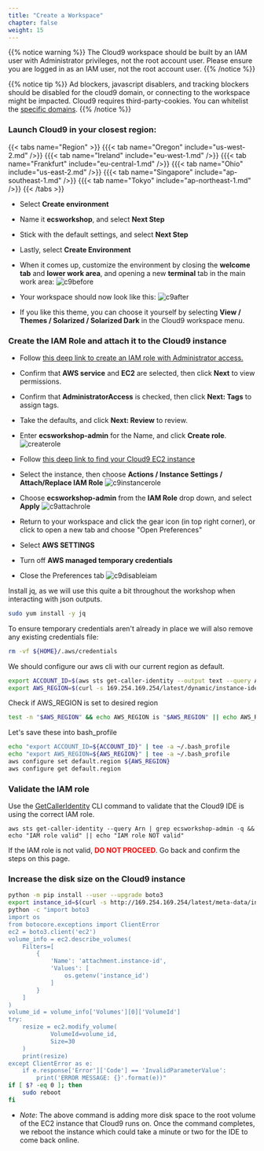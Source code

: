 ```yaml
---
title: "Create a Workspace"
chapter: false
weight: 15
---
```


{{% notice warning %}}
The Cloud9 workspace should be built by an IAM user with Administrator privileges,
not the root account user. Please ensure you are logged in as an IAM user, not the root
account user.
{{% /notice %}}

{{% notice tip %}}
Ad blockers, javascript disablers, and tracking blockers should be disabled for
the cloud9 domain, or connecting to the workspace might be impacted.
Cloud9 requires third-party-cookies. You can whitelist the [specific domains]( https://docs.aws.amazon.com/cloud9/latest/user-guide/troubleshooting.html#troubleshooting-env-loading).
{{% /notice %}}

### Launch Cloud9 in your closest region:
{{< tabs name="Region" >}}
{{{< tab name="Oregon" include="us-west-2.md" />}}
{{{< tab name="Ireland" include="eu-west-1.md" />}}
{{{< tab name="Frankfurt" include="eu-central-1.md" />}}
{{{< tab name="Ohio" include="us-east-2.md" />}}
{{{< tab name="Singapore" include="ap-southeast-1.md" />}}
{{{< tab name="Tokyo" include="ap-northeast-1.md" />}}
{{< /tabs >}}

- Select **Create environment**
- Name it **ecsworkshop**, and select **Next Step**
- Stick with the default settings, and select **Next Step** 
- Lastly, select **Create Environment**
- When it comes up, customize the environment by closing the **welcome tab**
and **lower work area**, and opening a new **terminal** tab in the main work area:
![c9before](/images/c9before.png)

- Your workspace should now look like this:
![c9after](/images/c9after.png)

- If you like this theme, you can choose it yourself by selecting **View / Themes / Solarized / Solarized Dark**
in the Cloud9 workspace menu.

### Create the IAM Role and attach it to the Cloud9 instance

- Follow [this deep link to create an IAM role with Administrator access.](https://console.aws.amazon.com/iam/home#/roles$new?step=review&commonUseCase=EC2%2BEC2&selectedUseCase=EC2&policies=arn:aws:iam::aws:policy%2FAdministratorAccess)
- Confirm that **AWS service** and **EC2** are selected, then click **Next** to view permissions.
- Confirm that **AdministratorAccess** is checked, then click **Next: Tags** to assign tags.
- Take the defaults, and click **Next: Review** to review.
- Enter **ecsworkshop-admin** for the Name, and click **Create role**.
![createrole](/images/createrole.png)

- Follow [this deep link to find your Cloud9 EC2 instance](https://console.aws.amazon.com/ec2/v2/home?#Instances:tag:Name=aws-cloud9-ecsworkshop;sort=desc:launchTime)
- Select the instance, then choose **Actions / Instance Settings / Attach/Replace IAM Role**
![c9instancerole](/images/c9instancerole.png)
- Choose **ecsworkshop-admin** from the **IAM Role** drop down, and select **Apply**
![c9attachrole](/images/c9attachrole.png)

- Return to your workspace and click the gear icon (in top right corner), or click to open a new tab and choose "Open Preferences"
- Select **AWS SETTINGS**
- Turn off **AWS managed temporary credentials**
- Close the Preferences tab
![c9disableiam](/images/c9disableiam.png)

Install jq, as we will use this quite a bit throughout the workshop when interacting with json outputs.

```sh
sudo yum install -y jq
```

To ensure temporary credentials aren't already in place we will also remove
any existing credentials file:
```sh
rm -vf ${HOME}/.aws/credentials
```

We should configure our aws cli with our current region as default.

```sh
export ACCOUNT_ID=$(aws sts get-caller-identity --output text --query Account)
export AWS_REGION=$(curl -s 169.254.169.254/latest/dynamic/instance-identity/document | jq -r '.region')
```

Check if AWS_REGION is set to desired region
```sh
test -n "$AWS_REGION" && echo AWS_REGION is "$AWS_REGION" || echo AWS_REGION is not set
```
 
Let's save these into bash_profile
```sh
echo "export ACCOUNT_ID=${ACCOUNT_ID}" | tee -a ~/.bash_profile
echo "export AWS_REGION=${AWS_REGION}" | tee -a ~/.bash_profile
aws configure set default.region ${AWS_REGION}
aws configure get default.region
```

### Validate the IAM role

Use the [GetCallerIdentity](https://docs.aws.amazon.com/cli/latest/reference/sts/get-caller-identity.html) CLI command to validate that the Cloud9 IDE is using the correct IAM role.

```
aws sts get-caller-identity --query Arn | grep ecsworkshop-admin -q && echo "IAM role valid" || echo "IAM role NOT valid"
```

If the IAM role is not valid, <span style="color: red;">**DO NOT PROCEED**</span>. Go back and confirm the steps on this page.

### Increase the disk size on the Cloud9 instance

```bash
python -m pip install --user --upgrade boto3
export instance_id=$(curl -s http://169.254.169.254/latest/meta-data/instance-id)
python -c "import boto3
import os
from botocore.exceptions import ClientError 
ec2 = boto3.client('ec2')
volume_info = ec2.describe_volumes(
    Filters=[
        {
            'Name': 'attachment.instance-id',
            'Values': [
                os.getenv('instance_id')
            ]
        }
    ]
)
volume_id = volume_info['Volumes'][0]['VolumeId']
try:
    resize = ec2.modify_volume(    
            VolumeId=volume_id,    
            Size=30
    )
    print(resize)
except ClientError as e:
    if e.response['Error']['Code'] == 'InvalidParameterValue':
        print('ERROR MESSAGE: {}'.format(e))"
if [ $? -eq 0 ]; then
    sudo reboot
fi

```

- *Note*: The above command is adding more disk space to the root volume of the EC2 instance that Cloud9 runs on. Once the command completes, we reboot the instance which could take a minute or two for the IDE to come back online.
